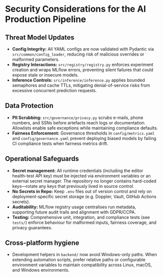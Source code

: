 # Security Considerations for the AI Production Pipeline

## Threat Model Updates

- **Config Integrity:** All YAML configs are now validated with Pydantic via `src/common/config_loader`, reducing risk of malicious overrides or malformed parameters.
- **Registry Interactions:** `src/registry/registry.py` enforces experiment creation and wraps MLflow errors, preventing silent failures that could expose stale or insecure models.
- **Inference Controls:** `src/inference/inference.py` applies bounded semaphores and cache TTLs, mitigating denial-of-service risks from excessive concurrent prediction requests.

## Data Protection

- **PII Scrubbing:** `src/governance/privacy.py` scrubs e-mails, phone numbers, and SSNs before artefacts reach logs or documentation. Allowlists enable safe exceptions while maintaining compliance defaults.
- **Fairness Enforcement:** Governance thresholds in `config/metrics.yaml` and `config/governance.yaml` prevent deploying biased models by failing CI compliance tests when fairness metrics drift.

## Operational Safeguards

- **Secret management:** All runtime credentials (including the editor health-test API key) must be injected via environment variables or an external secret manager. The repository no longer contains hard-coded keys—rotate any keys that previously lived in source control.
- **No Secrets in Repo:** Keep `.env` files out of version control and rely on deployment-specific secret storage (e.g. Doppler, Vault, GitHub Actions secrets).
- **Auditability:** MLflow registry usage centralises run metadata, supporting future audit trails and alignment with GDPR/CCPA.
- **Testing:** Comprehensive unit, integration, and compliance tests (see `tests/`) enforce behaviour for malformed inputs, fairness coverage, and privacy guarantees.

## Cross-platform hygiene

- Development helpers in `backend/` now avoid Windows-only paths. When extending automation scripts, prefer relative paths or configurable environment variables to maintain compatibility across Linux, macOS, and Windows environments.
